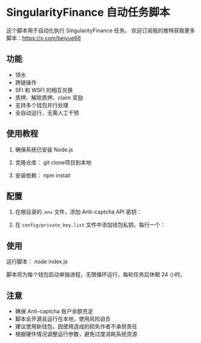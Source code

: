 # SingularityFinance 自动任务脚本

这个脚本用于自动化执行 SingularityFinance 任务。
欢迎订阅我的推特获取更多脚本：https://x.com/beiyue66
## 功能

- 领水
- 跨链操作
- SFI 和 WSFI 的相互兑换
- 质押、解除质押、claim 奖励
- 支持多个钱包并行处理
- 全自动运行，无需人工干预

## 使用教程

1. 确保系统已安装 Node.js

2. 克隆仓库：
git clone项目到本地

3. 安装依赖：
npm install


## 配置

1. 在根目录的`.env` 文件，添加 Anti-captcha API 密钥：

2. 在 `config/private_key.list` 文件中添加钱包私钥，每行一个：

## 使用

运行脚本：
node index.js


脚本将为每个钱包启动单独进程，无限循环运行，每轮任务后休眠 24 小时。

## 注意

- 确保 Anti-captcha 账户余额充足
- 脚本全开源且运行在本地，使用风险自负
- 建议使用新钱包，因使用造成的损失作者不承担责任
- 根据硬件情况调整运行参数，避免过度消耗系统资源

